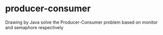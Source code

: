 # producer-consumer
Drawing by Java solve the Producer-Consumer problem based on monitor and semaphore respectively
